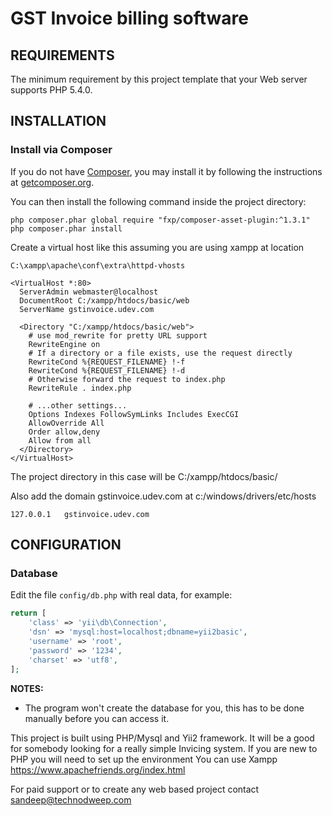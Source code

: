 GST Invoice billing software
============================

REQUIREMENTS
------------

The minimum requirement by this project template that your Web server supports PHP 5.4.0.


INSTALLATION
------------

### Install via Composer

If you do not have [Composer](http://getcomposer.org/), you may install it by following the instructions
at [getcomposer.org](http://getcomposer.org/doc/00-intro.md#installation-nix).

You can then install the following command inside the project directory:

~~~
php composer.phar global require "fxp/composer-asset-plugin:^1.3.1"
php composer.phar install
~~~

Create a virtual host like this assuming you are using xampp at location
~~~
C:\xampp\apache\conf\extra\httpd-vhosts
~~~

~~~
<VirtualHost *:80>
  ServerAdmin webmaster@localhost
  DocumentRoot C:/xampp/htdocs/basic/web
  ServerName gstinvoice.udev.com

  <Directory "C:/xampp/htdocs/basic/web">
    # use mod_rewrite for pretty URL support
    RewriteEngine on
    # If a directory or a file exists, use the request directly
    RewriteCond %{REQUEST_FILENAME} !-f
    RewriteCond %{REQUEST_FILENAME} !-d
    # Otherwise forward the request to index.php
    RewriteRule . index.php

    # ...other settings...
    Options Indexes FollowSymLinks Includes ExecCGI
    AllowOverride All
    Order allow,deny
    Allow from all
  </Directory>
</VirtualHost>
~~~

The project directory in this case will be C:/xampp/htdocs/basic/

Also add the domain gstinvoice.udev.com at 
c:/windows/drivers/etc/hosts
~~~
127.0.0.1   gstinvoice.udev.com
~~~


CONFIGURATION
-------------

### Database

Edit the file `config/db.php` with real data, for example:

```php
return [
    'class' => 'yii\db\Connection',
    'dsn' => 'mysql:host=localhost;dbname=yii2basic',
    'username' => 'root',
    'password' => '1234',
    'charset' => 'utf8',
];
```

**NOTES:**
- The program won't create the database for you, this has to be done manually before you can access it.

This project is built using PHP/Mysql and Yii2 framework.
It will be a good for somebody looking for a really simple Invicing system.
If you are new to PHP you will need to set up the environment
You can use Xampp
https://www.apachefriends.org/index.html

For paid support or to create any web based project contact sandeep@technodweep.com 